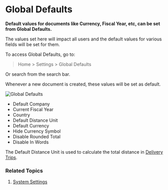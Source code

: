 
# Global Defaults



**Default values for documents like Currency, Fiscal Year, etc, can be set from Global Defaults.**


The values set here will impact all users and the default values for various fields will be set for them.


To access Global Defaults, go to:
> Home > Settings > Global Defaults


Or search from the search bar.


Whenever a new document is created, these values will be set as default.


![Global Defaults](/files/global-defaults.png)


* Default Company
* Current Fiscal Year
* Country
* Default Distance Unit
* Default Currency
* Hide Currency Symbol
* Disable Rounded Total
* Disable In Words


The Default Distance Unit is used to calculate the total distance in [Delivery Trips](/docs/en/stock/delivery-trip).


### Related Topics


1. [System Settings](/docs/en/setting-up/settings/system-settings)





